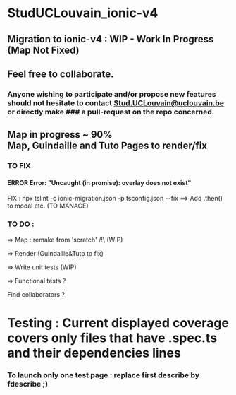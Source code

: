 # StudUCLouvain_ionic-v4
## Migration to ionic-v4 : WIP - Work In Progress (Map Not Fixed)
## Feel free to collaborate. 
### Anyone wishing to participate and/or propose new features should not hesitate to contact Stud.UCLouvain@uclouvain.be or directly make ### a pull-request on the repo concerned.

## Map in progress ~ 90%<br>Map, Guindaille and Tuto Pages to render/fix


### TO FIX
#### ERROR Error: "Uncaught (in promise): overlay does not exist"
FIX : npx tslint -c ionic-migration.json -p tsconfig.json --fix
==> Add .then() to modal etc. (TO MANAGE)


### TO DO :

=> Map : remake from 'scratch' /!\ (WIP)

=> Render (Guindaille&Tuto to fix)

=> Write unit tests (WIP)

=> Functional tests ?


Find collaborators ?


# Testing : Current displayed coverage covers only files that have .spec.ts and their dependencies lines

### To launch only one test page : replace first describe by fdescribe ;)
